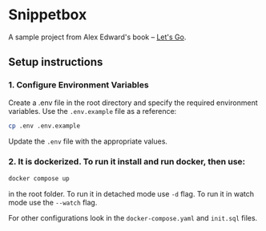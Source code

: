# Snippetbox

A sample project from Alex Edward's book – [Let's Go](https://lets-go.alexedwards.net).

## Setup instructions

### 1. Configure Environment Variables

Create a .env file in the root directory and specify the required environment variables. Use the `.env.example` file as a reference:

```sh
cp .env .env.example
```

Update the `.env` file with the appropriate values.

### 2. It is dockerized. To run it install and run docker, then use:

```sh
docker compose up
```

in the root folder. To run it in detached mode use `-d` flag. To run it in watch mode use the `--watch` flag.

For other configurations look in the `docker-compose.yaml` and `init.sql` files.
